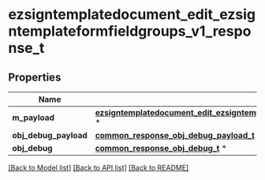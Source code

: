 # ezsigntemplatedocument_edit_ezsigntemplateformfieldgroups_v1_response_t

## Properties
Name | Type | Description | Notes
------------ | ------------- | ------------- | -------------
**m_payload** | [**ezsigntemplatedocument_edit_ezsigntemplateformfieldgroups_v1_response_m_payload_t**](ezsigntemplatedocument_edit_ezsigntemplateformfieldgroups_v1_response_m_payload.md) \* |  | 
**obj_debug_payload** | [**common_response_obj_debug_payload_t**](common_response_obj_debug_payload.md) \* |  | [optional] 
**obj_debug** | [**common_response_obj_debug_t**](common_response_obj_debug.md) \* |  | [optional] 

[[Back to Model list]](../README.md#documentation-for-models) [[Back to API list]](../README.md#documentation-for-api-endpoints) [[Back to README]](../README.md)


